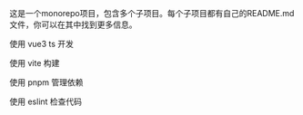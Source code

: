 这是一个monorepo项目，包含多个子项目。每个子项目都有自己的README.md文件，你可以在其中找到更多信息。

使用 vue3 ts 开发

使用 vite 构建

使用 pnpm 管理依赖

使用 eslint 检查代码
